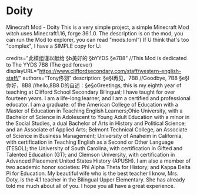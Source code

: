 # Doity
Minecraft Mod - Doity
This is a very simple project, a simple Minecraft Mod witch uses Minecraft1.16, forge 36.1.0.
The description is on the mod, you can run the Mod to explorer, you can read "mods.toml"(
If U think that's too "complex", I have a SIMPLE copy for U:

credits="此模组谨以献给 §b美好的 §bYYDS §e7B8"                //This Mod is dedicated to The YYDS 7B8 (The god forever)
displayURL="https://www.cliffordsecondary.com/staff/western-english-staff/"
authors="Tony佟羽"
description:
§e§l再见，7B8    //Goodbye, 7B8
§e§l你好，8B8    //hello,8B8
D的自述：§e§oGreetings, this is my eighth year of teaching at Clifford School Secondary Bilingual; I have taught for over 
fourteen years. I am a life-long learner, and I am a certified and professional educator. I am a graduate: of the American 
College of Education with a Master of Education in Teaching English Learners;Ohio University, with a Bachelor of Science in 
Adolescent to Young Adult Education with a minor in the Social Studies, a dual Bachelor of Arts in History and Political 
Science; and an Associate of Applied Arts; Belmont Technical College, an Associate of Science in Business Management; University 
of Anaheim in California, with certification in Teaching English as a Second or Other Language (TESOL); the University of 
South Carolina, with certification in Gifted and Talented Education (GT); and Clemson University, with certification in Advanced
Placement United States History (APUSH). I am also a member of two academic honor societies: Phi Alpha Theta for History; and 
Kappa Delta Pi for Education. My beautiful wife who is the best teacher I know, Mrs. Doty, is the 4.1 teacher in the Bilingual Upper
Elementary. She has already told me much about all of you. I hope you all have a great experience. 
